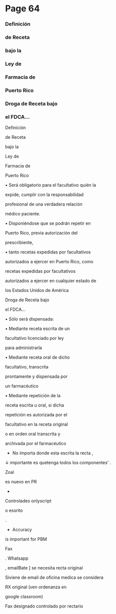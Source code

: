 # Page 64

### Definición

### de Receta

### bajo la

### Ley de

### Farmacia de

### Puerto Rico

### Droga de Receta bajo

### el FDCA…

Definición

de Receta

bajo la

Ley de

Farmacia de

Puerto Rico

• Será obligatorio para el facultativo quién la

expide, cumplir con la responsabilidad

profesional de una verdadera relación

médico paciente.

• Disponiéndose que se podrán repetir en

Puerto Rico, previa autorización del

prescribiente,

• tanto recetas expedidas por facultativos

autorizados a ejercer en Puerto Rico, como

recetas expedidas por facultativos

autorizados a ejercer en cualquier estado de

los Estados Unidos de América

Droga de Receta bajo

el FDCA…

• Sólo será dispensada:

• Mediante receta escrita de un

facultativo licenciado por ley

para administrarla

• Mediante receta oral de dicho

facultativo, transcrita

prontamente y dispensada por

un farmacéutico

• Mediante repetición de la

receta escrita u oral, si dicha

repetición es autorizada por el

facultativo en la receta original

o en orden oral transcrita y

archivada por el farmacéutico

* No importa donde esta escrita la recta ,

↓ importante es quetenga todos los componentes' .

Zoal

es nuevo en PR

*

Controlades onlyscript

o essrito

.

* Accuracy

is important for PBM

Fax

. Whatsapp

, emailBate ] se necesita recta original

Siviene de email de oficina medica se considera

RX original (ven ordenanza en

google classroom)

Fax designado controlado por rectario

